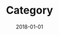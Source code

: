 ---
title: "Category"
date: 2018-01-01
layout: "archives"
slug: "Category"
menu:
    main:
        weight: 2
        params: 
            icon: Category
---